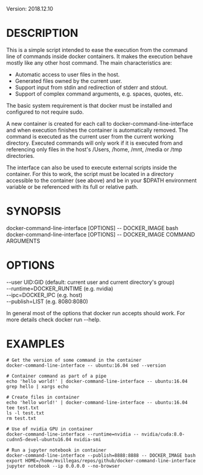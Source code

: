 
Version: 2018.12.10

DESCRIPTION
===========

  This is a simple script intended to ease the execution from the command line of
  commands inside docker containers. It makes the execution behave mostly like any other host command. The main characteristics are:
  - Automatic access to user files in the host.
  - Generated files owned by the current user.
  - Support input from stdin and redirection of stderr and stdout.
  - Support of complex command arguments, e.g. spaces, quotes, etc.

  The basic system requirement is that docker must be installed and configured to
  not require sudo.

  A new container is created for each call to docker-command-line-interface and when
  execution finishes the container is automatically removed. The
  command is executed as the current user from the current working directory.
  Executed commands will only work if it is executed from and referencing only
  files in the host's /Users, /home, /mnt, /media or /tmp directories.

  The interface can also be used to execute external scripts inside the container.
  For this to work, the script must be located in a directory accessible
  to the container (see above) and be in your $DPATH environment variable or be
  referenced with its full or relative path.


SYNOPSIS
========

  docker-command-line-interface [OPTIONS] -- DOCKER_IMAGE bash  
  docker-command-line-interface [OPTIONS] -- DOCKER_IMAGE COMMAND ARGUMENTS


OPTIONS
=======

  --user UID:GID            (default: current user and current directory's group)  
  --runtime=DOCKER_RUNTIME  (e.g. nvidia)  
  --ipc=DOCKER_IPC          (e.g. host)  
  --publish=LIST            (e.g. 8080:8080)

  In general most of the options that docker run accepts should work. For more
  details check docker run --help.


EXAMPLES
========

    # Get the version of some command in the container
    docker-command-line-interface -- ubuntu:16.04 sed --version

    # Container command as part of a pipe
    echo 'hello world!' | docker-command-line-interface -- ubuntu:16.04 grep hello | xargs echo

    # Create files in container
    echo 'hello world!' | docker-command-line-interface -- ubuntu:16.04 tee test.txt
    ls -l test.txt
    rm test.txt

    # Use of nvidia GPU in container
    docker-command-line-interface --runtime=nvidia -- nvidia/cuda:8.0-cudnn5-devel-ubuntu16.04 nvidia-smi

    # Run a jupyter notebook in container
    docker-command-line-interface --publish=8888:8888 -- DOCKER_IMAGE bash
    export HOME=/home/mvillegas/repos/github/docker-command-line-interface
    jupyter notebook --ip 0.0.0.0 --no-browser

